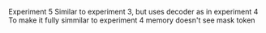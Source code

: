 Experiment 5
Similar to experiment 3, but uses decoder as in experiment 4
To make it fully simmilar to experiment 4 memory doesn't see mask token